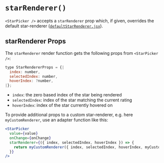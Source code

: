 # `starRenderer()`

`<StarPicker />` accepts a `starRenderer` prop which, if given, overrides the default star-renderer ([`defaultStarRenderer.jsx`](/src/defaultStarRenderer.jsx)).

## starRenderer Props

The `starRenderer` render function gets the following props from `<StarPicker />`:

```js
type StarRendererProps = {|
  index: number,
  selectedIndex: number,
  hoverIndex: ?number,
|};
```

- `index`: the zero based index of the star being rendered
- `selectedIndex`: index of the star matching the current rating
- `hoverIndex`: index of the star currently hovered on

To provide additional props to a custom star-renderer, e.g. here `myCustomRenderer`, use an adapter function like this:

```jsx
<StarPicker
  value={value}
  onChange={onChange}
  starRenderer={({ index, selectedIndex, hoverIndex }) => {
    return myCustomRenderer({ index, selectedIndex, hoverIndex, myCustomProp });
  }}
/>
```
